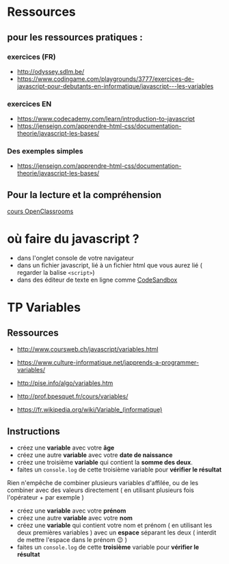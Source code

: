 

<!-- aller [ici](https://adrar-tps.github.io/javascript/) -->

Ressources 
===

pour les ressources pratiques : 
----


### exercices (FR)
- http://odyssey.sdlm.be/
- https://www.codingame.com/playgrounds/3777/exercices-de-javascript-pour-debutants-en-informatique/javascript---les-variables


### exercices EN
- https://www.codecademy.com/learn/introduction-to-javascript
- https://jenseign.com/apprendre-html-css/documentation-theorie/javascript-les-bases/


### Des exemples simples 
- https://jenseign.com/apprendre-html-css/documentation-theorie/javascript-les-bases/
  

Pour la lecture et la compréhension 
----
[cours OpenClassrooms](https://openclassrooms.com/fr/courses/2984401-apprenez-a-coder-avec-javascript)




# où faire du javascript ?

- dans l'onglet console de votre navigateur
- dans un fichier javascript, lié à un fichier html que vous aurez lié ( regarder la balise ```<script>```)
- dans des éditeur de texte en ligne comme [CodeSandbox](https://codesandbox.io/dashboard)


# TP Variables

Ressources
----
- http://www.coursweb.ch/javascript/variables.html

- https://www.culture-informatique.net/japprends-a-programmer-variables/
- http://pise.info/algo/variables.htm
- http://prof.bpesquet.fr/cours/variables/

- https://fr.wikipedia.org/wiki/Variable_(informatique)

Instructions
----

- créez une **variable** avec votre **âge**
- créez une autre **variable** avec votre **date de naissance**
- créez une troisième **variable** qui contient la **somme des deux**.
- faites un ```console.log``` de cette troisième variable pour **vérifier le résultat**
  
Rien n'empêche de combiner plusieurs variables d'affilée, ou de les combiner avec des valeurs directement ( en utilisant plusieurs fois l'opérateur + par exemple )
- créez une **variable** avec votre **prénom**
- créez une autre **variable** avec votre **nom**
- créez une **variable** qui contient votre nom et prénom ( en utilisant les deux premières variables ) avec un **espace** séparant les deux ( interdit de mettre l'espace dans le prénom :wink: ) 
- faites un ```console.log``` de cette **troisième** variable pour **vérifier le résultat**

